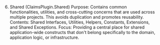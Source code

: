 6. Shared (ClaimsPlugin.Shared)
Purpose: Contains common functionalities, utilities, and cross-cutting concerns that are used across multiple projects. This avoids duplication and promotes reusability.
Contents: Shared Interfaces, Utilities, Helpers, Constants, Extensions, and Shared Exceptions.
Focus: Providing a central place for shared application-wide constructs that don't belong specifically to the domain, application logic, or infrastructure.